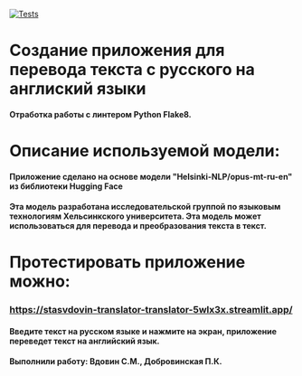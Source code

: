 [![Tests](https://github.com/Stasvdovin/Translator/actions/workflows/python-app.yml/badge.svg)](https://github.com/Stasvdovin/Translator/actions/workflows/python-app.yml)
# Создание приложения для перевода текста с русского на англиский языки
#### Отработка работы с линтером Python Flake8. 
# Описание используемой модели: 
#### Приложение сделано на основе модели "Helsinki-NLP/opus-mt-ru-en" из библиотеки Hugging Face
#### Эта модель разработана  исследовательской группой по языковым технологиям Хельсинкского университета. Эта модель может использоваться для перевода и преобразования текста в текст.
# Протестировать приложение можно:
### https://stasvdovin-translator-translator-5wlx3x.streamlit.app/
#### Введите текст на русском языке и нажмите на экран, приложение переведет текст на английский язык.
#### Выполнили работу: Вдовин С.М., Добровинская П.К.
